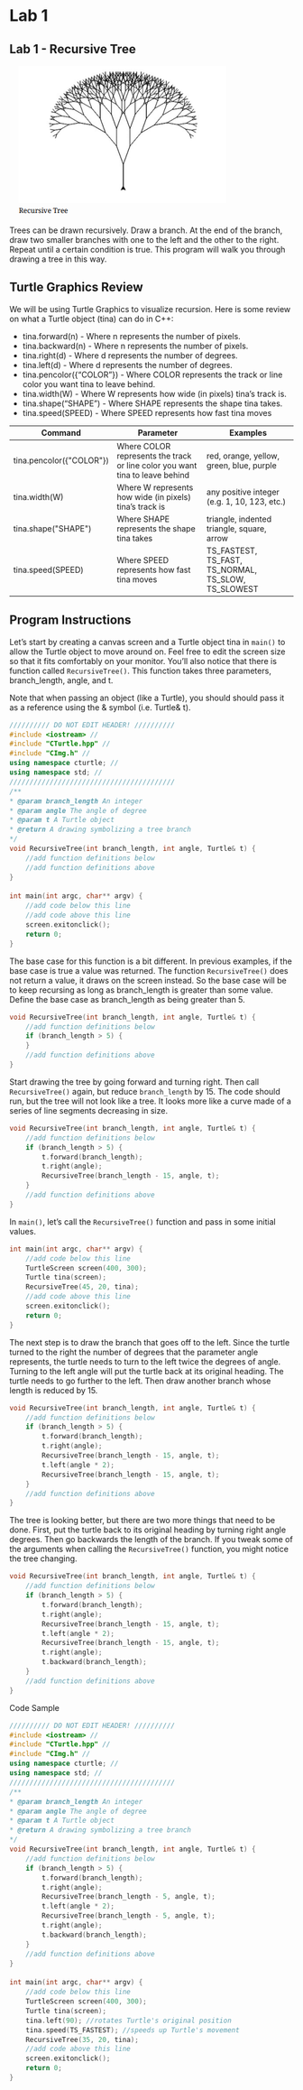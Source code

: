 # Lab 1
## Lab 1 - Recursive Tree

![Recursive tree](_assets/recursiveTree.png)

Trees can be drawn recursively. Draw a branch. At the end of the branch, draw two smaller branches with one to the left and the other to the right. Repeat until a certain condition is true. This program will walk you through drawing a tree in this way.

## Turtle Graphics Review
We will be using Turtle Graphics to visualize recursion. Here is some review on what a Turtle object (tina) can do in C++:

- tina.forward(n) - Where n represents the number of pixels.
- tina.backward(n) - Where n represents the number of pixels.
- tina.right(d) - Where d represents the number of degrees.
- tina.left(d) - Where d represents the number of degrees.
- tina.pencolor({“COLOR”}) - Where COLOR represents the track or line color you want tina to leave behind.
- tina.width(W) - Where W represents how wide (in pixels) tina’s track is.
- tina.shape(“SHAPE”) - Where SHAPE represents the shape tina takes.
- tina.speed(SPEED) - Where SPEED represents how fast tina moves

|Command |Parameter |Examples|
|-|-|-|
|tina.pencolor({"COLOR"})| Where COLOR represents the track or line color you want tina to leave behind| red, orange, yellow, green, blue, purple|
|tina.width(W)| Where W represents how wide (in pixels) tina’s track is |any positive integer (e.g. 1, 10, 123, etc.)|
|tina.shape("SHAPE")| Where SHAPE represents the shape tina takes |triangle, indented triangle, square, arrow|
|tina.speed(SPEED)| Where SPEED represents how fast tina moves| TS_FASTEST, TS_FAST, TS_NORMAL, TS_SLOW, TS_SLOWEST|

## Program Instructions
Let’s start by creating a canvas screen and a Turtle object tina in `main()` to allow the Turtle object to move around on. Feel free to edit the screen size
so that it fits comfortably on your monitor. You’ll also notice that there is function called `RecursiveTree()`. This function takes three parameters, branch_length, angle, and t.

Note that when passing an object (like a Turtle), you should should pass it as a reference using the & symbol (i.e. Turtle& t).

```cpp
////////// DO NOT EDIT HEADER! //////////
#include <iostream> //
#include "CTurtle.hpp" //
#include "CImg.h" //
using namespace cturtle; //
using namespace std; //
/////////////////////////////////////////
/**
* @param branch_length An integer
* @param angle The angle of degree
* @param t A Turtle object
* @return A drawing symbolizing a tree branch
*/
void RecursiveTree(int branch_length, int angle, Turtle& t) {
    //add function definitions below
    //add function definitions above
}

int main(int argc, char** argv) {
    //add code below this line
    //add code above this line
    screen.exitonclick();
    return 0;
}
```

The base case for this function is a bit different. In previous examples, if the base case is true a value was returned. The function `RecursiveTree()` does not return a value, it draws on the screen instead. So the base case will be to keep recursing as long as branch_length is greater than some value. Define the base case as branch_length as being greater than 5.

```cpp
void RecursiveTree(int branch_length, int angle, Turtle& t) {
    //add function definitions below
    if (branch_length > 5) {
    }
    //add function definitions above
}
```

Start drawing the tree by going forward and turning right. Then call `RecursiveTree()` again, but reduce `branch_length` by 15. The code should run, but the tree will not look like a tree. It looks more like a curve made of a series of line segments decreasing in size.

```cpp
void RecursiveTree(int branch_length, int angle, Turtle& t) {
    //add function definitions below
    if (branch_length > 5) {
        t.forward(branch_length);
        t.right(angle);
        RecursiveTree(branch_length - 15, angle, t);
    }
    //add function definitions above
}
```

In `main()`, let’s call the `RecursiveTree()` function and pass in some initial values.

```cpp
int main(int argc, char** argv) {
    //add code below this line
    TurtleScreen screen(400, 300);
    Turtle tina(screen);
    RecursiveTree(45, 20, tina);
    //add code above this line
    screen.exitonclick();
    return 0;
}
```

The next step is to draw the branch that goes off to the left. Since the turtle turned to the right the number of degrees that the parameter angle represents, the turtle needs to turn to the left twice the degrees of angle. Turning to the left angle will put the turtle back at its original heading. The turtle needs to go further to the left. Then draw another branch whose length is reduced by 15.

```cpp
void RecursiveTree(int branch_length, int angle, Turtle& t) {
    //add function definitions below
    if (branch_length > 5) {
        t.forward(branch_length);
        t.right(angle);
        RecursiveTree(branch_length - 15, angle, t);
        t.left(angle * 2);
        RecursiveTree(branch_length - 15, angle, t);
    }
    //add function definitions above
}
```

The tree is looking better, but there are two more things that need to be done. First, put the turtle back to its original heading by turning right angle degrees. Then go backwards the length of the branch. If you tweak some of the arguments when calling the `RecursiveTree()` function, you might notice the tree changing.

```cpp
void RecursiveTree(int branch_length, int angle, Turtle& t) {
    //add function definitions below
    if (branch_length > 5) {
        t.forward(branch_length);
        t.right(angle);
        RecursiveTree(branch_length - 15, angle, t);
        t.left(angle * 2);
        RecursiveTree(branch_length - 15, angle, t);
        t.right(angle);
        t.backward(branch_length);
    }
    //add function definitions above
}
```
Code Sample
```cpp
////////// DO NOT EDIT HEADER! //////////
#include <iostream> //
#include "CTurtle.hpp" //
#include "CImg.h" //
using namespace cturtle; //
using namespace std; //
/////////////////////////////////////////
/**
* @param branch_length An integer
* @param angle The angle of degree
* @param t A Turtle object
* @return A drawing symbolizing a tree branch
*/
void RecursiveTree(int branch_length, int angle, Turtle& t) {
    //add function definitions below
    if (branch_length > 5) {
        t.forward(branch_length);
        t.right(angle);
        RecursiveTree(branch_length - 5, angle, t);
        t.left(angle * 2);
        RecursiveTree(branch_length - 5, angle, t);
        t.right(angle);
        t.backward(branch_length);
    }
    //add function definitions above
}

int main(int argc, char** argv) {
    //add code below this line
    TurtleScreen screen(400, 300);
    Turtle tina(screen);
    tina.left(90); //rotates Turtle's original position
    tina.speed(TS_FASTEST); //speeds up Turtle's movement
    RecursiveTree(35, 20, tina);
    //add code above this line
    screen.exitonclick();
    return 0;
}
```
